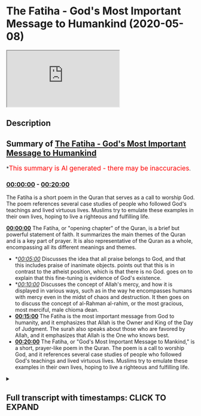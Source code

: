 # The Fatiha - God's Most Important Message to Humankind (2020-05-08)

<iframe loading='lazy' src='https://www.youtube.com/embed/Za0DldCJeEU'></iframe>

## Description



## Summary of [The Fatiha - God's Most Important Message to Humankind](https://www.youtube.com/watch?v=Za0DldCJeEU)


*<span style="color:red; font-size:125%">This summary is AI generated - there may be inaccuracies</span>.

### [00:00:00](https://www.youtube.com/watch?v=Za0DldCJeEU&t=0) - [00:20:00](https://www.youtube.com/watch?v=Za0DldCJeEU&t=1200)

The Fatiha is a short poem in the Quran that serves as a call to worship God. The poem references several case studies of people who followed God's teachings and lived virtuous lives. Muslims try to emulate these examples in their own lives, hoping to live a righteous and fulfilling life.

**[00:00:00](https://www.youtube.com/watch?v=Za0DldCJeEU&t=0)** The Fatiha, or "opening chapter" of the Quran, is a brief but powerful statement of faith. It summarizes the main themes of the Quran and is a key part of prayer. It is also representative of the Quran as a whole, encompassing all its different meanings and themes.
* **[00:05:00](https://www.youtube.com/watch?v=Za0DldCJeEU&t=300)* Discusses the idea that all praise belongs to God, and that this includes praise of inanimate objects. points out that this is in contrast to the atheist position, which is that there is no God. goes on to explain that this fine-tuning is evidence of God's existence.
* **[00:10:00](https://www.youtube.com/watch?v=Za0DldCJeEU&t=600)* Discusses the concept of Allah's mercy, and how it is displayed in various ways, such as in the way he encompasses humans with mercy even in the midst of chaos and destruction. It then goes on to discuss the concept of al-Rahman al-rahim, or the most gracious, most merciful, male chioma dean.
* **[00:15:00](https://www.youtube.com/watch?v=Za0DldCJeEU&t=900)** The Fatiha is the most important message from God to humanity, and it emphasizes that Allah is the Owner and King of the Day of Judgment. The surah also speaks about those who are favored by Allah, and it emphasizes that Allah is the One who knows best.
* **[00:20:00](https://www.youtube.com/watch?v=Za0DldCJeEU&t=1200)** The Fatiha, or "God's Most Important Message to Mankind," is a short, prayer-like poem in the Quran. The poem is a call to worship God, and it references several case studies of people who followed God's teachings and lived virtuous lives. Muslims try to emulate these examples in their own lives, hoping to live a righteous and fulfilling life.

<details><summary><h2>Full transcript with timestamps: CLICK TO EXPAND</h2></summary>

[0:00:00](https://youtu.be/Za0DldCJeEU?t=0) Akuma rahmatullahi wa barakaatuh today  
[0:00:02](https://youtu.be/Za0DldCJeEU?t=2) we're going to be talking about  
[0:00:03](https://youtu.be/Za0DldCJeEU?t=3) something very important  
[0:00:05](https://youtu.be/Za0DldCJeEU?t=5) it's God's message God's most important  
[0:00:09](https://youtu.be/Za0DldCJeEU?t=9) message to human beings say that one  
[0:00:13](https://youtu.be/Za0DldCJeEU?t=13) more time no problem it's God's most  
[0:00:16](https://youtu.be/Za0DldCJeEU?t=16) important message to human beings God  
[0:00:20](https://youtu.be/Za0DldCJeEU?t=20) Allah he sent the Quran as the final  
[0:00:25](https://youtu.be/Za0DldCJeEU?t=25) Testament if you like the final  
[0:00:28](https://youtu.be/Za0DldCJeEU?t=28) revelation there's nothing more to be  
[0:00:32](https://youtu.be/Za0DldCJeEU?t=32) revealed and the Prophet Muhammad was  
[0:00:36](https://youtu.be/Za0DldCJeEU?t=36) the final messenger this is the Islamic  
[0:00:38](https://youtu.be/Za0DldCJeEU?t=38) belief and in this book of six thousand  
[0:00:45](https://youtu.be/Za0DldCJeEU?t=45) two hundred and thirty six verses of  
[0:00:48](https://youtu.be/Za0DldCJeEU?t=48) approximately a hundred and fourteen  
[0:00:49](https://youtu.be/Za0DldCJeEU?t=49) actually precisely 114 chapters and  
[0:00:53](https://youtu.be/Za0DldCJeEU?t=53) approximately 70,000 70,000 words this  
[0:01:00](https://youtu.be/Za0DldCJeEU?t=60) small chapter which is a composite of  
[0:01:03](https://youtu.be/Za0DldCJeEU?t=63) only a hundred and thirteen letters  
[0:01:08](https://youtu.be/Za0DldCJeEU?t=68) twenty-five words and seven lines is the  
[0:01:14](https://youtu.be/Za0DldCJeEU?t=74) most important segment of the entire  
[0:01:17](https://youtu.be/Za0DldCJeEU?t=77) poor Anik corpus this is what the  
[0:01:22](https://youtu.be/Za0DldCJeEU?t=82) Prophet told us and he told his  
[0:01:24](https://youtu.be/Za0DldCJeEU?t=84) companions he said to one of his  
[0:01:27](https://youtu.be/Za0DldCJeEU?t=87) companions o Ali Monaca so rotten here  
[0:01:30](https://youtu.be/Za0DldCJeEU?t=90) are the most sorrowful Quran I will  
[0:01:32](https://youtu.be/Za0DldCJeEU?t=92) teach you a couple intelligent message I  
[0:01:34](https://youtu.be/Za0DldCJeEU?t=94) will teach you a chapter which is the  
[0:01:37](https://youtu.be/Za0DldCJeEU?t=97) most mighty chapter in the entire Quran  
[0:01:42](https://youtu.be/Za0DldCJeEU?t=102) before you leave the message to one of  
[0:01:45](https://youtu.be/Za0DldCJeEU?t=105) his companions he said this and he also  
[0:01:47](https://youtu.be/Za0DldCJeEU?t=107) said let's all attack  
[0:01:48](https://youtu.be/Za0DldCJeEU?t=108) Leeman Lamia crappy fatty until Khattab  
[0:01:50](https://youtu.be/Za0DldCJeEU?t=110) there is no prayer in other words the  
[0:01:53](https://youtu.be/Za0DldCJeEU?t=113) prayer is not valid unless you read this  
[0:01:56](https://youtu.be/Za0DldCJeEU?t=116) particular chapter for those non-muslims  
[0:01:58](https://youtu.be/Za0DldCJeEU?t=118) I know are watching when we pray five  
[0:02:01](https://youtu.be/Za0DldCJeEU?t=121) times a day we pray each time with this  
[0:02:05](https://youtu.be/Za0DldCJeEU?t=125) particular chapter recited and we recite  
[0:02:09](https://youtu.be/Za0DldCJeEU?t=129) it 17 times on a minimum on a daily  
[0:02:12](https://youtu.be/Za0DldCJeEU?t=132) basis  
[0:02:13](https://youtu.be/Za0DldCJeEU?t=133) and it's only like I said to you it's  
[0:02:15](https://youtu.be/Za0DldCJeEU?t=135) only 113 lettuce it's only 25 words so  
[0:02:21](https://youtu.be/Za0DldCJeEU?t=141) what are these very important holy words  
[0:02:24](https://youtu.be/Za0DldCJeEU?t=144) to the Muslims that together are  
[0:02:28](https://youtu.be/Za0DldCJeEU?t=148) referred to as al-fatiha the opening  
[0:02:29](https://youtu.be/Za0DldCJeEU?t=149) chapter of the Quran otherwise known as  
[0:02:33](https://youtu.be/Za0DldCJeEU?t=153) ohm will Quran the foundation of the  
[0:02:38](https://youtu.be/Za0DldCJeEU?t=158) entire Quran and scholars Islamic  
[0:02:40](https://youtu.be/Za0DldCJeEU?t=160) scholars say that is because it  
[0:02:43](https://youtu.be/Za0DldCJeEU?t=163) encompasses all of the major meanings of  
[0:02:46](https://youtu.be/Za0DldCJeEU?t=166) the Quran all of the major themes are  
[0:02:48](https://youtu.be/Za0DldCJeEU?t=168) represented in this chapter in other  
[0:02:53](https://youtu.be/Za0DldCJeEU?t=173) words if all of the Souris of the Quran  
[0:02:57](https://youtu.be/Za0DldCJeEU?t=177) were nominees and candidates for the  
[0:03:02](https://youtu.be/Za0DldCJeEU?t=182) representation the ultimate  
[0:03:04](https://youtu.be/Za0DldCJeEU?t=184) representation of the Quran then surah  
[0:03:06](https://youtu.be/Za0DldCJeEU?t=186) fatiha would be the prime minister of  
[0:03:09](https://youtu.be/Za0DldCJeEU?t=189) the Quran the major of presentative of  
[0:03:11](https://youtu.be/Za0DldCJeEU?t=191) the Quran so do you not want to know  
[0:03:14](https://youtu.be/Za0DldCJeEU?t=194) what this chapter is all about maybe  
[0:03:18](https://youtu.be/Za0DldCJeEU?t=198) you're a Muslim and you've been reciting  
[0:03:21](https://youtu.be/Za0DldCJeEU?t=201) this chapter for years  
[0:03:22](https://youtu.be/Za0DldCJeEU?t=202) maybe you've been reciting and you don't  
[0:03:25](https://youtu.be/Za0DldCJeEU?t=205) even really know what this chapter is  
[0:03:28](https://youtu.be/Za0DldCJeEU?t=208) about maybe you don't know what the gems  
[0:03:30](https://youtu.be/Za0DldCJeEU?t=210) of this chapter the jewels of this  
[0:03:32](https://youtu.be/Za0DldCJeEU?t=212) chapter the gold nuggets of this chapter  
[0:03:35](https://youtu.be/Za0DldCJeEU?t=215) are let's go through it so we'll start  
[0:03:41](https://youtu.be/Za0DldCJeEU?t=221) with a handle a table I mean yes some  
[0:03:43](https://youtu.be/Za0DldCJeEU?t=223) say l betts Mela bismillah r-rahman  
[0:03:45](https://youtu.be/Za0DldCJeEU?t=225) r-rahim is part of the fatiha but for a  
[0:03:49](https://youtu.be/Za0DldCJeEU?t=229) hadith for a reason that pertains to  
[0:03:52](https://youtu.be/Za0DldCJeEU?t=232) doing it today L or evidencing the case  
[0:03:58](https://youtu.be/Za0DldCJeEU?t=238) with a hadith which is could see which  
[0:04:00](https://youtu.be/Za0DldCJeEU?t=240) means us from Allah that starts with  
[0:04:06](https://youtu.be/Za0DldCJeEU?t=246) consent o Salih Bey nuobiniya Abdeen is  
[0:04:09](https://youtu.be/Za0DldCJeEU?t=249) fain where the abdomen is a hadith and  
[0:04:12](https://youtu.be/Za0DldCJeEU?t=252) in this hadith the hadith starts with Al  
[0:04:15](https://youtu.be/Za0DldCJeEU?t=255) hamdulillah horribly awry so for that  
[0:04:17](https://youtu.be/Za0DldCJeEU?t=257) reason lot of scholars have said that  
[0:04:19](https://youtu.be/Za0DldCJeEU?t=259) actually the Fatiha starts with al hamdu  
[0:04:22](https://youtu.be/Za0DldCJeEU?t=262) lillahi rabbil aalameen so let's start  
[0:04:24](https://youtu.be/Za0DldCJeEU?t=264) with al hamdulillah uniblab what does  
[0:04:26](https://youtu.be/Za0DldCJeEU?t=266) this mean  
[0:04:27](https://youtu.be/Za0DldCJeEU?t=267) alhamdulillah means all praise and  
[0:04:31](https://youtu.be/Za0DldCJeEU?t=271) thanks belongs to Allah Lord of the  
[0:04:33](https://youtu.be/Za0DldCJeEU?t=273) Worlds  
[0:04:34](https://youtu.be/Za0DldCJeEU?t=274) that's what it means all praise and  
[0:04:36](https://youtu.be/Za0DldCJeEU?t=276) thanks belongs to Allah Lord of the  
[0:04:39](https://youtu.be/Za0DldCJeEU?t=279) Worlds now let's take it step by step  
[0:04:42](https://youtu.be/Za0DldCJeEU?t=282) for a second I'll handle who I'll met  
[0:04:45](https://youtu.be/Za0DldCJeEU?t=285) how a Shooks so a hand is a combination  
[0:04:50](https://youtu.be/Za0DldCJeEU?t=290) of two things  
[0:04:51](https://youtu.be/Za0DldCJeEU?t=291) some scholars say who hath a neck like a  
[0:04:54](https://youtu.be/Za0DldCJeEU?t=294) samosa he says who attend a whole met  
[0:04:56](https://youtu.be/Za0DldCJeEU?t=296) what are our different miquellee metal  
[0:04:58](https://youtu.be/Za0DldCJeEU?t=298) matter it is a synonym with the word  
[0:05:02](https://youtu.be/Za0DldCJeEU?t=302) meta which simply means praise but I'll  
[0:05:05](https://youtu.be/Za0DldCJeEU?t=305) just going to say wait a minute it's a  
[0:05:06](https://youtu.be/Za0DldCJeEU?t=306) bit more general than that it is l-hamdu  
[0:05:10](https://youtu.be/Za0DldCJeEU?t=310) it is shock and Matt it is praise and  
[0:05:17](https://youtu.be/Za0DldCJeEU?t=317) thanks  
[0:05:20](https://youtu.be/Za0DldCJeEU?t=320) because thanks when you thanking someone  
[0:05:23](https://youtu.be/Za0DldCJeEU?t=323) it smokeable only niyama t as the  
[0:05:27](https://youtu.be/Za0DldCJeEU?t=327) scholars say it's something which if  
[0:05:28](https://youtu.be/Za0DldCJeEU?t=328) someone give me something oh you know  
[0:05:30](https://youtu.be/Za0DldCJeEU?t=330) bro thank you very much you give me a  
[0:05:31](https://youtu.be/Za0DldCJeEU?t=331) nice check it you gave me this you give  
[0:05:33](https://youtu.be/Za0DldCJeEU?t=333) me that I am thanking someone as a  
[0:05:35](https://youtu.be/Za0DldCJeEU?t=335) reciprocal response say that almost time  
[0:05:39](https://youtu.be/Za0DldCJeEU?t=339) yes as a reciprocal response to their  
[0:05:41](https://youtu.be/Za0DldCJeEU?t=341) initial generosity but praise doesn't  
[0:05:46](https://youtu.be/Za0DldCJeEU?t=346) need to be a reciprocal response to any  
[0:05:48](https://youtu.be/Za0DldCJeEU?t=348) kind of generosity at all you see praise  
[0:05:51](https://youtu.be/Za0DldCJeEU?t=351) is usually as a result of an attribute  
[0:05:55](https://youtu.be/Za0DldCJeEU?t=355) that someone has but someone sees a big  
[0:05:59](https://youtu.be/Za0DldCJeEU?t=359) strapping tall dark handsome individual  
[0:06:01](https://youtu.be/Za0DldCJeEU?t=361) like myself I'm sure the first thing  
[0:06:04](https://youtu.be/Za0DldCJeEU?t=364) they want to do and when you're joking  
[0:06:06](https://youtu.be/Za0DldCJeEU?t=366) guys okay  
[0:06:06](https://youtu.be/Za0DldCJeEU?t=366) I'm just trying to because I know this  
[0:06:08](https://youtu.be/Za0DldCJeEU?t=368) is a you know I have to give live  
[0:06:11](https://youtu.be/Za0DldCJeEU?t=371) examples for the people yes when you see  
[0:06:18](https://youtu.be/Za0DldCJeEU?t=378) a person or a sports person or something  
[0:06:21](https://youtu.be/Za0DldCJeEU?t=381) you say wait a minute  
[0:06:22](https://youtu.be/Za0DldCJeEU?t=382) this is very good you want a clap you  
[0:06:24](https://youtu.be/Za0DldCJeEU?t=384) want to thank you on a sari you want to  
[0:06:26](https://youtu.be/Za0DldCJeEU?t=386) praise it's a very standard response you  
[0:06:30](https://youtu.be/Za0DldCJeEU?t=390) see what I mean so praising and thanking  
[0:06:32](https://youtu.be/Za0DldCJeEU?t=392) are two different things  
[0:06:34](https://youtu.be/Za0DldCJeEU?t=394) and what Allah is telling us is that all  
[0:06:35](https://youtu.be/Za0DldCJeEU?t=395) praise not just some but all praise and  
[0:06:39](https://youtu.be/Za0DldCJeEU?t=399) all thanks belongs  
[0:06:41](https://youtu.be/Za0DldCJeEU?t=401) to Allah Lord of the Worlds now Kelly  
[0:06:45](https://youtu.be/Za0DldCJeEU?t=405) met al al-amin  
[0:06:46](https://youtu.be/Za0DldCJeEU?t=406) kalila Allah Allah moon okay Allah moon  
[0:06:50](https://youtu.be/Za0DldCJeEU?t=410) which is in this because much rule is  
[0:06:52](https://youtu.be/Za0DldCJeEU?t=412) al-amin but the us Allah slalom oon what  
[0:06:57](https://youtu.be/Za0DldCJeEU?t=417) does it mean so the more fast you don't  
[0:06:58](https://youtu.be/Za0DldCJeEU?t=418) say it's mercy Allah it's anything other  
[0:07:01](https://youtu.be/Za0DldCJeEU?t=421) than Allah why because if it was a local  
[0:07:06](https://youtu.be/Za0DldCJeEU?t=426) that only the intelligent ones then it  
[0:07:09](https://youtu.be/Za0DldCJeEU?t=429) wouldn't there's a chapter of the  
[0:07:10](https://youtu.be/Za0DldCJeEU?t=430) Quranic verse we're fair round and Moses  
[0:07:13](https://youtu.be/Za0DldCJeEU?t=433) Moses Moosa are speaking and around us  
[0:07:17](https://youtu.be/Za0DldCJeEU?t=437) Omar Abdullah Al Amin who is rabbul  
[0:07:19](https://youtu.be/Za0DldCJeEU?t=439) aalameen says Robert Moses says rubber  
[0:07:22](https://youtu.be/Za0DldCJeEU?t=442) semi-wet you will outdo me by now am i  
[0:07:24](https://youtu.be/Za0DldCJeEU?t=444) in kuntum walk in him he mentions  
[0:07:26](https://youtu.be/Za0DldCJeEU?t=446) inanimate things so it's not just about  
[0:07:29](https://youtu.be/Za0DldCJeEU?t=449) the the the creatures of the intellect  
[0:07:32](https://youtu.be/Za0DldCJeEU?t=452) and Allah moon is the same as a lower  
[0:07:35](https://youtu.be/Za0DldCJeEU?t=455) limb its world's but it's just in a  
[0:07:39](https://youtu.be/Za0DldCJeEU?t=459) different form which is a particular  
[0:07:41](https://youtu.be/Za0DldCJeEU?t=461) form called John Whittaker Salem which  
[0:07:43](https://youtu.be/Za0DldCJeEU?t=463) is acceptable  
[0:07:44](https://youtu.be/Za0DldCJeEU?t=464) sometimes in reference to live a lark  
[0:07:47](https://youtu.be/Za0DldCJeEU?t=467) Hill as the old poetry of the Arabs can  
[0:07:51](https://youtu.be/Za0DldCJeEU?t=471) show now there's something I want to  
[0:07:53](https://youtu.be/Za0DldCJeEU?t=473) show here is a very beautiful thing well  
[0:07:55](https://youtu.be/Za0DldCJeEU?t=475) Ida the richness and the depths of the  
[0:07:57](https://youtu.be/Za0DldCJeEU?t=477) Quranic discourse you'll be shocked  
[0:07:59](https://youtu.be/Za0DldCJeEU?t=479) because the Calumet erupted three two  
[0:08:03](https://youtu.be/Za0DldCJeEU?t=483) letters of the Arabic language one of  
[0:08:07](https://youtu.be/Za0DldCJeEU?t=487) them as were shot dead robbed it has so  
[0:08:10](https://youtu.be/Za0DldCJeEU?t=490) many deep meanings robbed means  
[0:08:12](https://youtu.be/Za0DldCJeEU?t=492) elmo's later the really the one who's in  
[0:08:15](https://youtu.be/Za0DldCJeEU?t=495) control  
[0:08:16](https://youtu.be/Za0DldCJeEU?t=496) it means Malik the one who's has the  
[0:08:18](https://youtu.be/Za0DldCJeEU?t=498) possession the one who owns so we say  
[0:08:23](https://youtu.be/Za0DldCJeEU?t=503) rob bull mental for example someone who  
[0:08:24](https://youtu.be/Za0DldCJeEU?t=504) owns the house or a bouquet or a  
[0:08:26](https://youtu.be/Za0DldCJeEU?t=506) bouffalant  
[0:08:27](https://youtu.be/Za0DldCJeEU?t=507) the one who owns something Malik Elmwood  
[0:08:30](https://youtu.be/Za0DldCJeEU?t=510) that bill the one who plans the one who  
[0:08:36](https://youtu.be/Za0DldCJeEU?t=516) plans the one who do basically the  
[0:08:38](https://youtu.be/Za0DldCJeEU?t=518) organizer the organizer you're  
[0:08:41](https://youtu.be/Za0DldCJeEU?t=521) organizing thieves you know how we  
[0:08:42](https://youtu.be/Za0DldCJeEU?t=522) organize things but Allah organizes the  
[0:08:43](https://youtu.be/Za0DldCJeEU?t=523) universe and in that really he  
[0:08:46](https://youtu.be/Za0DldCJeEU?t=526) fine-tunes the universe he find choose  
[0:08:50](https://youtu.be/Za0DldCJeEU?t=530) the universe and we're not talking about  
[0:08:52](https://youtu.be/Za0DldCJeEU?t=532) you know arguments for God's existence  
[0:08:54](https://youtu.be/Za0DldCJeEU?t=534) although  
[0:08:54](https://youtu.be/Za0DldCJeEU?t=534) they are somewhat relevant here he  
[0:08:57](https://youtu.be/Za0DldCJeEU?t=537) fine-tunes the laws of the ether  
[0:08:59](https://youtu.be/Za0DldCJeEU?t=539) lawmaker he's the organizer of the  
[0:09:01](https://youtu.be/Za0DldCJeEU?t=541) systems of the universe and Almora be  
[0:09:06](https://youtu.be/Za0DldCJeEU?t=546) the one who sustains and maintains the  
[0:09:08](https://youtu.be/Za0DldCJeEU?t=548) universe so for this reason it's very  
[0:09:10](https://youtu.be/Za0DldCJeEU?t=550) interesting when I was reading the TAF  
[0:09:11](https://youtu.be/Za0DldCJeEU?t=551) fear of thoradine arrazi  
[0:09:14](https://youtu.be/Za0DldCJeEU?t=554) because he was actually making the  
[0:09:16](https://youtu.be/Za0DldCJeEU?t=556) arguments of contingency and fine-tuning  
[0:09:18](https://youtu.be/Za0DldCJeEU?t=558) through this particular verse how he  
[0:09:21](https://youtu.be/Za0DldCJeEU?t=561) says look if Allah is the rub if Allah  
[0:09:26](https://youtu.be/Za0DldCJeEU?t=566) is the one who lays everything out and  
[0:09:28](https://youtu.be/Za0DldCJeEU?t=568) organizes it and sets the laws in motion  
[0:09:31](https://youtu.be/Za0DldCJeEU?t=571) when you look into the sky and you look  
[0:09:33](https://youtu.be/Za0DldCJeEU?t=573) into the constellations and you look  
[0:09:37](https://youtu.be/Za0DldCJeEU?t=577) into the atom they're inanimate things  
[0:09:40](https://youtu.be/Za0DldCJeEU?t=580) as well as the animal things all of that  
[0:09:42](https://youtu.be/Za0DldCJeEU?t=582) is regulated and by the way there is no  
[0:09:45](https://youtu.be/Za0DldCJeEU?t=585) atheistic response to this forget about  
[0:09:47](https://youtu.be/Za0DldCJeEU?t=587) it you know forget about I've read their  
[0:09:50](https://youtu.be/Za0DldCJeEU?t=590) books I've read all the new atheist  
[0:09:51](https://youtu.be/Za0DldCJeEU?t=591) books believe me there is no new  
[0:09:53](https://youtu.be/Za0DldCJeEU?t=593) atheistic response to the fact that  
[0:09:56](https://youtu.be/Za0DldCJeEU?t=596) there is fine-tuning YES on a inanimate  
[0:10:02](https://youtu.be/Za0DldCJeEU?t=602) cosmological level why is there all of  
[0:10:05](https://youtu.be/Za0DldCJeEU?t=605) these why are these laws in place why is  
[0:10:08](https://youtu.be/Za0DldCJeEU?t=608) the universe explicable at all but  
[0:10:11](https://youtu.be/Za0DldCJeEU?t=611) anyway al-razi says if we are sure and  
[0:10:15](https://youtu.be/Za0DldCJeEU?t=615) it's intuitive and immediate knowledge  
[0:10:16](https://youtu.be/Za0DldCJeEU?t=616) for for us to be sure that the universe  
[0:10:20](https://youtu.be/Za0DldCJeEU?t=620) is organized in this manner so why can't  
[0:10:23](https://youtu.be/Za0DldCJeEU?t=623) we trust the organizer to organize our  
[0:10:25](https://youtu.be/Za0DldCJeEU?t=625) lives  
[0:10:26](https://youtu.be/Za0DldCJeEU?t=626) Allah Allah say that all time he says  
[0:10:29](https://youtu.be/Za0DldCJeEU?t=629) why can't you trust the organizer the  
[0:10:31](https://youtu.be/Za0DldCJeEU?t=631) ultimate organizer the ultimate planner  
[0:10:33](https://youtu.be/Za0DldCJeEU?t=633) the Rob he's gonna organize your life  
[0:10:37](https://youtu.be/Za0DldCJeEU?t=637) he's gonna organize your life  
[0:10:40](https://youtu.be/Za0DldCJeEU?t=640) spiritually and psychologically and in  
[0:10:43](https://youtu.be/Za0DldCJeEU?t=643) all the ways because believe me me and  
[0:10:45](https://youtu.be/Za0DldCJeEU?t=645) you are not capable of guidance we're  
[0:10:48](https://youtu.be/Za0DldCJeEU?t=648) lost  
[0:10:48](https://youtu.be/Za0DldCJeEU?t=648) we need their map the roadmap you know  
[0:10:51](https://youtu.be/Za0DldCJeEU?t=651) when some time you get lost in your  
[0:10:53](https://youtu.be/Za0DldCJeEU?t=653) driving you need a map you need like a  
[0:10:55](https://youtu.be/Za0DldCJeEU?t=655) GPS something like that yes and Allah he  
[0:10:59](https://youtu.be/Za0DldCJeEU?t=659) offers that map and he shows you that he  
[0:11:01](https://youtu.be/Za0DldCJeEU?t=661) is the best at organizing Maps through  
[0:11:05](https://youtu.be/Za0DldCJeEU?t=665) his subhanAllah how he puts the universe  
[0:11:08](https://youtu.be/Za0DldCJeEU?t=668) together  
[0:11:09](https://youtu.be/Za0DldCJeEU?t=669) so the same replied I mean can be the  
[0:11:12](https://youtu.be/Za0DldCJeEU?t=672) same rub that you do is to ina for we're  
[0:11:14](https://youtu.be/Za0DldCJeEU?t=674) gonna come to that in child la when we  
[0:11:15](https://youtu.be/Za0DldCJeEU?t=675) talk about yeah can amble do where  
[0:11:17](https://youtu.be/Za0DldCJeEU?t=677) Candice time so let's quickly do a  
[0:11:19](https://youtu.be/Za0DldCJeEU?t=679) translation alhamdulillah he all praise  
[0:11:21](https://youtu.be/Za0DldCJeEU?t=681) and all thanks belongs to Allah the Lord  
[0:11:24](https://youtu.be/Za0DldCJeEU?t=684) of all of the world's cool the mercy of  
[0:11:26](https://youtu.be/Za0DldCJeEU?t=686) Allah subhana WA Ta'ala  
[0:11:28](https://youtu.be/Za0DldCJeEU?t=688) alrahman alraheem al rahman is they  
[0:11:36](https://youtu.be/Za0DldCJeEU?t=696) translate it to the most gracious to the  
[0:11:37](https://youtu.be/Za0DldCJeEU?t=697) most gracious the most merciful  
[0:11:39](https://youtu.be/Za0DldCJeEU?t=699) those two words man is intense intense  
[0:11:46](https://youtu.be/Za0DldCJeEU?t=706) and immediate mercy and they're both  
[0:11:50](https://youtu.be/Za0DldCJeEU?t=710) derivative of the Arabic word r-rahim  
[0:11:52](https://youtu.be/Za0DldCJeEU?t=712) which is the womb of the mother because  
[0:11:54](https://youtu.be/Za0DldCJeEU?t=714) Allah God Almighty he encompasses us  
[0:12:00](https://youtu.be/Za0DldCJeEU?t=720) with mercy in the same way as the little  
[0:12:05](https://youtu.be/Za0DldCJeEU?t=725) baby in the womb of the mother is  
[0:12:06](https://youtu.be/Za0DldCJeEU?t=726) encompassed with the mercy of his mother  
[0:12:08](https://youtu.be/Za0DldCJeEU?t=728) llahu akbar allah i say that one more  
[0:12:11](https://youtu.be/Za0DldCJeEU?t=731) time ok no problem  
[0:12:13](https://youtu.be/Za0DldCJeEU?t=733) you see Allah he encompasses you with  
[0:12:17](https://youtu.be/Za0DldCJeEU?t=737) mercy and me with mercy in the same way  
[0:12:19](https://youtu.be/Za0DldCJeEU?t=739) as the baby of the womb of the mother is  
[0:12:21](https://youtu.be/Za0DldCJeEU?t=741) encompassed with the mercy and al Rahman  
[0:12:24](https://youtu.be/Za0DldCJeEU?t=744) Allah Westmeath Ln and in the Arab times  
[0:12:30](https://youtu.be/Za0DldCJeEU?t=750) Farallon is is a particular  
[0:12:32](https://youtu.be/Za0DldCJeEU?t=752) morphological lexical construction it's  
[0:12:38](https://youtu.be/Za0DldCJeEU?t=758) a particular morphological lexical  
[0:12:41](https://youtu.be/Za0DldCJeEU?t=761) construction which indicates the  
[0:12:45](https://youtu.be/Za0DldCJeEU?t=765) severity and the immediacy of the action  
[0:12:47](https://youtu.be/Za0DldCJeEU?t=767) which is why when you see an angry  
[0:12:50](https://youtu.be/Za0DldCJeEU?t=770) person you see immediately that they're  
[0:12:52](https://youtu.be/Za0DldCJeEU?t=772) angry la so we see where we are exposed  
[0:12:57](https://youtu.be/Za0DldCJeEU?t=777) to the mercy of allah subhanho wa taala  
[0:13:00](https://youtu.be/Za0DldCJeEU?t=780) immediately it's like when you is  
[0:13:05](https://youtu.be/Za0DldCJeEU?t=785) raining heavily and you come outside and  
[0:13:09](https://youtu.be/Za0DldCJeEU?t=789) you you know you're immediately drenched  
[0:13:11](https://youtu.be/Za0DldCJeEU?t=791) this is like the rama of allah subhanahu  
[0:13:14](https://youtu.be/Za0DldCJeEU?t=794) tan rahim your denial is still wrong  
[0:13:18](https://youtu.be/Za0DldCJeEU?t=798) it's continuous there's a continuity in  
[0:13:22](https://youtu.be/Za0DldCJeEU?t=802) the mercy of God all I think about this  
[0:13:26](https://youtu.be/Za0DldCJeEU?t=806) for a second man let me let me just put  
[0:13:28](https://youtu.be/Za0DldCJeEU?t=808) something to you let me put something to  
[0:13:32](https://youtu.be/Za0DldCJeEU?t=812) you if I were to say to you my friend  
[0:13:35](https://youtu.be/Za0DldCJeEU?t=815) your eyes your your hearing your seeing  
[0:13:40](https://youtu.be/Za0DldCJeEU?t=820) how much would you let me take you're  
[0:13:43](https://youtu.be/Za0DldCJeEU?t=823) seeing four you'll see Oh your your  
[0:13:44](https://youtu.be/Za0DldCJeEU?t=824) ability to see if you had two billion in  
[0:13:48](https://youtu.be/Za0DldCJeEU?t=828) the account and you get two billion  
[0:13:50](https://youtu.be/Za0DldCJeEU?t=830) dollars or pounds or whatever country  
[0:13:52](https://youtu.be/Za0DldCJeEU?t=832) you're from and I took both of your eyes  
[0:13:56](https://youtu.be/Za0DldCJeEU?t=836) and I said you the only way you're gonna  
[0:13:57](https://youtu.be/Za0DldCJeEU?t=837) get both of your eyes back and your  
[0:13:59](https://youtu.be/Za0DldCJeEU?t=839) eyesight back is you give me that money  
[0:14:01](https://youtu.be/Za0DldCJeEU?t=841) and you know where it's possible for me  
[0:14:03](https://youtu.be/Za0DldCJeEU?t=843) to give you that you'd give it to me  
[0:14:04](https://youtu.be/Za0DldCJeEU?t=844) quickly these are priceless even your  
[0:14:09](https://youtu.be/Za0DldCJeEU?t=849) little fingers priceless your arms your  
[0:14:11](https://youtu.be/Za0DldCJeEU?t=851) legs your hair but some of us are losing  
[0:14:15](https://youtu.be/Za0DldCJeEU?t=855) oh yeah  
[0:14:17](https://youtu.be/Za0DldCJeEU?t=857) but even that you know they go to Turkey  
[0:14:20](https://youtu.be/Za0DldCJeEU?t=860) they try and game plant this and that  
[0:14:21](https://youtu.be/Za0DldCJeEU?t=861) maybe not maybe not as price loud be  
[0:14:23](https://youtu.be/Za0DldCJeEU?t=863) honest it's not the hair is not as  
[0:14:24](https://youtu.be/Za0DldCJeEU?t=864) priceless as the eyes and the ears and  
[0:14:27](https://youtu.be/Za0DldCJeEU?t=867) you know hearing and seeing and so on  
[0:14:29](https://youtu.be/Za0DldCJeEU?t=869) but the idea is we've given these things  
[0:14:31](https://youtu.be/Za0DldCJeEU?t=871) in a non-reciprocal non-transactional  
[0:14:34](https://youtu.be/Za0DldCJeEU?t=874) way no one told you hey here's the bill  
[0:14:43](https://youtu.be/Za0DldCJeEU?t=883) so al-rahman al-rahim the most gracious  
[0:14:47](https://youtu.be/Za0DldCJeEU?t=887) the most merciful  
[0:14:51](https://youtu.be/Za0DldCJeEU?t=891) manly chioma dean and is also Mele  
[0:14:54](https://youtu.be/Za0DldCJeEU?t=894) Chioma Dean  
[0:14:55](https://youtu.be/Za0DldCJeEU?t=895) now after allah subhanaw taala showed us  
[0:14:58](https://youtu.be/Za0DldCJeEU?t=898) how merciful he is there needs to be a  
[0:15:00](https://youtu.be/Za0DldCJeEU?t=900) lay of balancing out here so he says he  
[0:15:02](https://youtu.be/Za0DldCJeEU?t=902) is the owner of the Day of Judgment he's  
[0:15:04](https://youtu.be/Za0DldCJeEU?t=904) also the king of the Day of Judgment yes  
[0:15:08](https://youtu.be/Za0DldCJeEU?t=908) and both of them are different but both  
[0:15:11](https://youtu.be/Za0DldCJeEU?t=911) of them have a pure are going back to  
[0:15:13](https://youtu.be/Za0DldCJeEU?t=913) the prophet mohammed salah salem  
[0:15:14](https://youtu.be/Za0DldCJeEU?t=914) which is legitimate and both of them  
[0:15:17](https://youtu.be/Za0DldCJeEU?t=917) Allah sent Malik means the owner which  
[0:15:20](https://youtu.be/Za0DldCJeEU?t=920) comes from Kalamata milk and Malik means  
[0:15:25](https://youtu.be/Za0DldCJeEU?t=925) the king which comes from Kelly met milk  
[0:15:27](https://youtu.be/Za0DldCJeEU?t=927) which milk like the one you drink for  
[0:15:30](https://youtu.be/Za0DldCJeEU?t=930) milk here means serenity  
[0:15:34](https://youtu.be/Za0DldCJeEU?t=934) yes so Allah is the owner and he is also  
[0:15:38](https://youtu.be/Za0DldCJeEU?t=938) the king of the day of judgment he is  
[0:15:43](https://youtu.be/Za0DldCJeEU?t=943) the owner and the king of the Day of  
[0:15:44](https://youtu.be/Za0DldCJeEU?t=944) Judgment and why is it Yama Dean as the  
[0:15:51](https://youtu.be/Za0DldCJeEU?t=951) Arab side came out to demon to them as  
[0:15:53](https://youtu.be/Za0DldCJeEU?t=953) you as you give basically you're gonna  
[0:15:55](https://youtu.be/Za0DldCJeEU?t=955) get so if you are an unjust person your  
[0:15:59](https://youtu.be/Za0DldCJeEU?t=959) injustice will be exposed to you on the  
[0:16:01](https://youtu.be/Za0DldCJeEU?t=961) day of judgment it's a day of recompense  
[0:16:05](https://youtu.be/Za0DldCJeEU?t=965) that's a good translation recompense  
[0:16:08](https://youtu.be/Za0DldCJeEU?t=968) when everybody will be recompensed for  
[0:16:10](https://youtu.be/Za0DldCJeEU?t=970) what they done and that's why lots of  
[0:16:12](https://youtu.be/Za0DldCJeEU?t=972) pantalla says you're amazing you have  
[0:16:14](https://youtu.be/Za0DldCJeEU?t=974) Fahim allahu Vina will hop oh this is  
[0:16:17](https://youtu.be/Za0DldCJeEU?t=977) dead area the day the day when Allah  
[0:16:20](https://youtu.be/Za0DldCJeEU?t=980) will recompense them basically on their  
[0:16:25](https://youtu.be/Za0DldCJeEU?t=985) offense so in other words here Dean is  
[0:16:29](https://youtu.be/Za0DldCJeEU?t=989) mundane which is like debt and  
[0:16:33](https://youtu.be/Za0DldCJeEU?t=993) everything that you're indebted to other  
[0:16:35](https://youtu.be/Za0DldCJeEU?t=995) people for or to Allah for you be  
[0:16:38](https://youtu.be/Za0DldCJeEU?t=998) recompense on the day of judgment this  
[0:16:41](https://youtu.be/Za0DldCJeEU?t=1001) is what's required for justice to  
[0:16:43](https://youtu.be/Za0DldCJeEU?t=1003) ultimately take place a forum which  
[0:16:45](https://youtu.be/Za0DldCJeEU?t=1005) allows for all of the debts to be  
[0:16:47](https://youtu.be/Za0DldCJeEU?t=1007) claimed if I killed someone one time or  
[0:16:50](https://youtu.be/Za0DldCJeEU?t=1010) a thousand times those two individuals  
[0:16:52](https://youtu.be/Za0DldCJeEU?t=1012) now will be dealt with accordingly shirk  
[0:16:54](https://youtu.be/Za0DldCJeEU?t=1014) you committed shirk you'll see on the  
[0:16:56](https://youtu.be/Za0DldCJeEU?t=1016) day of judgment how heavy that is and  
[0:16:58](https://youtu.be/Za0DldCJeEU?t=1018) what the ultimate demise of someone who  
[0:17:01](https://youtu.be/Za0DldCJeEU?t=1021) is a polytheist will be yeah can Apple  
[0:17:05](https://youtu.be/Za0DldCJeEU?t=1025) do what ya can assign you alone we  
[0:17:07](https://youtu.be/Za0DldCJeEU?t=1027) worship and you alone we ask for help  
[0:17:11](https://youtu.be/Za0DldCJeEU?t=1031) subhanAllah now has come to second  
[0:17:13](https://youtu.be/Za0DldCJeEU?t=1033) person it was third persons called LTFS  
[0:17:15](https://youtu.be/Za0DldCJeEU?t=1035) transitioning now into second person  
[0:17:17](https://youtu.be/Za0DldCJeEU?t=1037) which means we're forced yes we are  
[0:17:19](https://youtu.be/Za0DldCJeEU?t=1039) forced to make a supplication to allah  
[0:17:21](https://youtu.be/Za0DldCJeEU?t=1041) you alone we worship and you alone we  
[0:17:25](https://youtu.be/Za0DldCJeEU?t=1045) ask for help  
[0:17:30](https://youtu.be/Za0DldCJeEU?t=1050) you alone we worship and you alone we  
[0:17:31](https://youtu.be/Za0DldCJeEU?t=1051) ask for help and in the Arabic language  
[0:17:36](https://youtu.be/Za0DldCJeEU?t=1056) hey this is Joe militant fairly attune  
[0:17:39](https://youtu.be/Za0DldCJeEU?t=1059) harborough will be hovering will cut  
[0:17:42](https://youtu.be/Za0DldCJeEU?t=1062) them in this is a Joomla fillet of  
[0:17:44](https://youtu.be/Za0DldCJeEU?t=1064) verbal sentence which has been inverted  
[0:17:46](https://youtu.be/Za0DldCJeEU?t=1066) in a sense which you fiddle has selected  
[0:17:49](https://youtu.be/Za0DldCJeEU?t=1069) us which means lay off a fillet which  
[0:17:53](https://youtu.be/Za0DldCJeEU?t=1073) basically means you can't conjunct  
[0:17:55](https://youtu.be/Za0DldCJeEU?t=1075) anything with it we say you alone we  
[0:17:57](https://youtu.be/Za0DldCJeEU?t=1077) worship we can't say you alone we  
[0:17:59](https://youtu.be/Za0DldCJeEU?t=1079) worship and that one and this means that  
[0:18:03](https://youtu.be/Za0DldCJeEU?t=1083) this is the pinnacle of our cradle  
[0:18:07](https://youtu.be/Za0DldCJeEU?t=1087) position we have a puritanical  
[0:18:10](https://youtu.be/Za0DldCJeEU?t=1090) monotheistic position where we only  
[0:18:14](https://youtu.be/Za0DldCJeEU?t=1094) worship Allah no Trinity no Paula Caesar  
[0:18:17](https://youtu.be/Za0DldCJeEU?t=1097) no human being we worship no no no we  
[0:18:20](https://youtu.be/Za0DldCJeEU?t=1100) purely just worship one God the creator  
[0:18:23](https://youtu.be/Za0DldCJeEU?t=1103) of the heavens and the earth the same  
[0:18:25](https://youtu.be/Za0DldCJeEU?t=1105) god of Moses and Jesus and Abraham and  
[0:18:27](https://youtu.be/Za0DldCJeEU?t=1107) all of those prophets yes you alone we  
[0:18:32](https://youtu.be/Za0DldCJeEU?t=1112) worship and you alone we ask for help  
[0:18:34](https://youtu.be/Za0DldCJeEU?t=1114) because we're gonna need that help if  
[0:18:36](https://youtu.be/Za0DldCJeEU?t=1116) we're gonna get into worshipping allah  
[0:18:38](https://youtu.be/Za0DldCJeEU?t=1118) subhanahu wa'ta'ala  
[0:18:40](https://youtu.be/Za0DldCJeEU?t=1120) if you dinner sirat al-mustaqim guide us  
[0:18:43](https://youtu.be/Za0DldCJeEU?t=1123) to the straight path and beautiful guide  
[0:18:46](https://youtu.be/Za0DldCJeEU?t=1126) us not guide me shows us the  
[0:18:48](https://youtu.be/Za0DldCJeEU?t=1128) selflessness of the islamic position  
[0:18:51](https://youtu.be/Za0DldCJeEU?t=1131) forces you to be a selfless individual  
[0:18:53](https://youtu.be/Za0DldCJeEU?t=1133) not selfish and narcissistic but  
[0:18:56](https://youtu.be/Za0DldCJeEU?t=1136) selfless and giving out letting  
[0:18:59](https://youtu.be/Za0DldCJeEU?t=1139) outpouring just like allah gives you you  
[0:19:03](https://youtu.be/Za0DldCJeEU?t=1143) know how women feel of your hammock on  
[0:19:04](https://youtu.be/Za0DldCJeEU?t=1144) Memphis same as the hadith says be  
[0:19:06](https://youtu.be/Za0DldCJeEU?t=1146) merciful to those who are on the earth  
[0:19:08](https://youtu.be/Za0DldCJeEU?t=1148) and the one in the heaven will be  
[0:19:09](https://youtu.be/Za0DldCJeEU?t=1149) merciful to you so guide us to the  
[0:19:13](https://youtu.be/Za0DldCJeEU?t=1153) straight path and especially when we  
[0:19:15](https://youtu.be/Za0DldCJeEU?t=1155) pray with this source upon Allah it's  
[0:19:18](https://youtu.be/Za0DldCJeEU?t=1158) Manny this mother is a manufactured but  
[0:19:20](https://youtu.be/Za0DldCJeEU?t=1160) it's spoken this word is this the surah  
[0:19:23](https://youtu.be/Za0DldCJeEU?t=1163) is spoken in such a word in such a way  
[0:19:27](https://youtu.be/Za0DldCJeEU?t=1167) which allows us to when we're praying  
[0:19:31](https://youtu.be/Za0DldCJeEU?t=1171) make delightful them up we'll meet the  
[0:19:34](https://youtu.be/Za0DldCJeEU?t=1174) ones who are praying behind us so  
[0:19:36](https://youtu.be/Za0DldCJeEU?t=1176) everyone is benefiting yeah can I by the  
[0:19:39](https://youtu.be/Za0DldCJeEU?t=1179) way because a little self and guide us  
[0:19:40](https://youtu.be/Za0DldCJeEU?t=1180) to the straight path surat al-an'am  
[0:19:43](https://youtu.be/Za0DldCJeEU?t=1183) tell him the part of those who are  
[0:19:45](https://youtu.be/Za0DldCJeEU?t=1185) favorite ah this is beautiful the path  
[0:19:48](https://youtu.be/Za0DldCJeEU?t=1188) of those who you have favoured and the  
[0:19:54](https://youtu.be/Za0DldCJeEU?t=1194) Quran says uma Utah Lahore Rasulullah I  
[0:19:57](https://youtu.be/Za0DldCJeEU?t=1197) Kamala Dina and I'm Allah Allah him men  
[0:19:59](https://youtu.be/Za0DldCJeEU?t=1199) and nabi'ina was the deity knower  
[0:20:01](https://youtu.be/Za0DldCJeEU?t=1201) Shahada was Holly Haines Roja sooner or  
[0:20:04](https://youtu.be/Za0DldCJeEU?t=1204) later of you and whoever obeys allah and  
[0:20:07](https://youtu.be/Za0DldCJeEU?t=1207) the messenger then they will be with the  
[0:20:09](https://youtu.be/Za0DldCJeEU?t=1209) one who Allah has bestowed blessings  
[0:20:11](https://youtu.be/Za0DldCJeEU?t=1211) upon from the prophets the Nabi no seed  
[0:20:15](https://youtu.be/Za0DldCJeEU?t=1215) de pinna and the truthful ones were  
[0:20:17](https://youtu.be/Za0DldCJeEU?t=1217) Shahada and the martyrs were so Lehane  
[0:20:20](https://youtu.be/Za0DldCJeEU?t=1220) and the righteous ones and what a  
[0:20:22](https://youtu.be/Za0DldCJeEU?t=1222) pleasant company that will be and so  
[0:20:24](https://youtu.be/Za0DldCJeEU?t=1224) subhan allah allah subhanaw taala is  
[0:20:26](https://youtu.be/Za0DldCJeEU?t=1226) giving us a live example live examples  
[0:20:31](https://youtu.be/Za0DldCJeEU?t=1231) case study examples of lives of  
[0:20:33](https://youtu.be/Za0DldCJeEU?t=1233) individuals who have passed the test and  
[0:20:37](https://youtu.be/Za0DldCJeEU?t=1237) so we look at the life of Jesus we look  
[0:20:40](https://youtu.be/Za0DldCJeEU?t=1240) at the life of Moses we look at the life  
[0:20:41](https://youtu.be/Za0DldCJeEU?t=1241) of Abraham the stories of all of these  
[0:20:43](https://youtu.be/Za0DldCJeEU?t=1243) things all of these people and we see  
[0:20:46](https://youtu.be/Za0DldCJeEU?t=1246) Mary how does she live their Sahaba the  
[0:20:49](https://youtu.be/Za0DldCJeEU?t=1249) companions of the Prophet how did they  
[0:20:52](https://youtu.be/Za0DldCJeEU?t=1252) live now we try and emulate as much of  
[0:20:55](https://youtu.be/Za0DldCJeEU?t=1255) it as possible in order to practically  
[0:20:58](https://youtu.be/Za0DldCJeEU?t=1258) live a enriched Islamic lifestyle while  
[0:21:04](https://youtu.be/Za0DldCJeEU?t=1264) ma fluvial am not the ones who have  
[0:21:07](https://youtu.be/Za0DldCJeEU?t=1267) earned your anger and Kelly mcmurdo be  
[0:21:13](https://youtu.be/Za0DldCJeEU?t=1273) it's fair bittitan it's actually a state  
[0:21:18](https://youtu.be/Za0DldCJeEU?t=1278) it's not something like because in other  
[0:21:20](https://youtu.be/Za0DldCJeEU?t=1280) parts of Quran it says habib ali ya so  
[0:21:25](https://youtu.be/Za0DldCJeEU?t=1285) the ones who allah have have a lot with  
[0:21:29](https://youtu.be/Za0DldCJeEU?t=1289) you can say whatever yeah this is  
[0:21:31](https://youtu.be/Za0DldCJeEU?t=1291) different much boob which means they're  
[0:21:33](https://youtu.be/Za0DldCJeEU?t=1293) continuously in that state well of  
[0:21:37](https://youtu.be/Za0DldCJeEU?t=1297) barley in north the lost ones the  
[0:21:39](https://youtu.be/Za0DldCJeEU?t=1299) Prophet was asked who are these people  
[0:21:40](https://youtu.be/Za0DldCJeEU?t=1300) they were talking about NASA hadith  
[0:21:41](https://youtu.be/Za0DldCJeEU?t=1301) intimately which is has an honorary but  
[0:21:44](https://youtu.be/Za0DldCJeEU?t=1304) which is a low level of strength but  
[0:21:47](https://youtu.be/Za0DldCJeEU?t=1307) still a hadith that almost all the  
[0:21:49](https://youtu.be/Za0DldCJeEU?t=1309) exegetes in Islam use who are the model  
[0:21:51](https://youtu.be/Za0DldCJeEU?t=1311) bialy so the Prophet said Elia hood now  
[0:21:57](https://youtu.be/Za0DldCJeEU?t=1317) he said the Jewish once does this mean  
[0:22:00](https://youtu.be/Za0DldCJeEU?t=1320) all the Jewish ones it doesn't mean all  
[0:22:02](https://youtu.be/Za0DldCJeEU?t=1322) the Jewish ones why is it because we're  
[0:22:04](https://youtu.be/Za0DldCJeEU?t=1324) trying to please someone here online no  
[0:22:06](https://youtu.be/Za0DldCJeEU?t=1326) the Quran says lay so sour that Jewish  
[0:22:10](https://youtu.be/Za0DldCJeEU?t=1330) and Christian communities are not all  
[0:22:13](https://youtu.be/Za0DldCJeEU?t=1333) the same  
[0:22:13](https://youtu.be/Za0DldCJeEU?t=1333) you cannot generalize the Jews we cannot  
[0:22:16](https://youtu.be/Za0DldCJeEU?t=1336) generalize the Christians but we're  
[0:22:17](https://youtu.be/Za0DldCJeEU?t=1337) talking about case study examples which  
[0:22:19](https://youtu.be/Za0DldCJeEU?t=1339) the biblical accounts themselves  
[0:22:21](https://youtu.be/Za0DldCJeEU?t=1341) reference those who oppose Moses those  
[0:22:25](https://youtu.be/Za0DldCJeEU?t=1345) who mentioned the Quran parts of the  
[0:22:28](https://youtu.be/Za0DldCJeEU?t=1348) clergy a method rule Edina hum minute  
[0:22:30](https://youtu.be/Za0DldCJeEU?t=1350) Torah so Melanie okay methylene hey man  
[0:22:32](https://youtu.be/Za0DldCJeEU?t=1352) yeah - fella like those individuals that  
[0:22:35](https://youtu.be/Za0DldCJeEU?t=1355) were entrusted with the Torah and then  
[0:22:38](https://youtu.be/Za0DldCJeEU?t=1358) they couldn't handle that and so it's  
[0:22:40](https://youtu.be/Za0DldCJeEU?t=1360) like Allah says they're like donkeys  
[0:22:42](https://youtu.be/Za0DldCJeEU?t=1362) carrying books on their back which is an  
[0:22:44](https://youtu.be/Za0DldCJeEU?t=1364) interesting and vivid imagery what a  
[0:22:46](https://youtu.be/Za0DldCJeEU?t=1366) deep and interesting you can imagine I  
[0:22:48](https://youtu.be/Za0DldCJeEU?t=1368) know you know what you're imagining now  
[0:22:50](https://youtu.be/Za0DldCJeEU?t=1370) is that don't keep yes with with books  
[0:22:52](https://youtu.be/Za0DldCJeEU?t=1372) and but why is that you have a lots of  
[0:22:54](https://youtu.be/Za0DldCJeEU?t=1374) what and but you have no actions no  
[0:22:59](https://youtu.be/Za0DldCJeEU?t=1379) actions and likewise you can have a lot  
[0:23:02](https://youtu.be/Za0DldCJeEU?t=1382) of ammon actions but no island so the  
[0:23:05](https://youtu.be/Za0DldCJeEU?t=1385) two must come together because Darlene  
[0:23:08](https://youtu.be/Za0DldCJeEU?t=1388) are talking about and nasarah  
[0:23:09](https://youtu.be/Za0DldCJeEU?t=1389) the ones who they say we are Christians  
[0:23:12](https://youtu.be/Za0DldCJeEU?t=1392) now is it all the Christians no because  
[0:23:14](https://youtu.be/Za0DldCJeEU?t=1394) Allah says later somewhere then all the  
[0:23:16](https://youtu.be/Za0DldCJeEU?t=1396) same however those ones who believe in  
[0:23:19](https://youtu.be/Za0DldCJeEU?t=1399) the Trinity which unfortunately are the  
[0:23:22](https://youtu.be/Za0DldCJeEU?t=1402) probably the majority because we would  
[0:23:24](https://youtu.be/Za0DldCJeEU?t=1404) say that is a theological position of  
[0:23:26](https://youtu.be/Za0DldCJeEU?t=1406) contradiction and actually this is  
[0:23:28](https://youtu.be/Za0DldCJeEU?t=1408) you're forcing yourself into an ignorant  
[0:23:29](https://youtu.be/Za0DldCJeEU?t=1409) position unfortunately but how can you  
[0:23:32](https://youtu.be/Za0DldCJeEU?t=1412) do good deeds on this on the prayer on  
[0:23:34](https://youtu.be/Za0DldCJeEU?t=1414) the premise that you yes believe in a  
[0:23:37](https://youtu.be/Za0DldCJeEU?t=1417) three and one and one and three this is  
[0:23:39](https://youtu.be/Za0DldCJeEU?t=1419) wrong so we say Allah has the ultimate  
[0:23:43](https://youtu.be/Za0DldCJeEU?t=1423) map to guidance and we ask Allah and it  
[0:23:46](https://youtu.be/Za0DldCJeEU?t=1426) does anything you take from what I said  
[0:23:47](https://youtu.be/Za0DldCJeEU?t=1427) it's just one thing Surat al-fatiha  
[0:23:49](https://youtu.be/Za0DldCJeEU?t=1429) is asking us the week the the feeble  
[0:23:54](https://youtu.be/Za0DldCJeEU?t=1434) they're incapable yes human beings who  
[0:23:59](https://youtu.be/Za0DldCJeEU?t=1439) would otherwise be lost asking Allah for  
[0:24:02](https://youtu.be/Za0DldCJeEU?t=1442) guidance so whatever you're praying  
[0:24:03](https://youtu.be/Za0DldCJeEU?t=1443) think of those meanings quickly to recap  
[0:24:06](https://youtu.be/Za0DldCJeEU?t=1446) all praise be to God Lord of the Worlds  
[0:24:12](https://youtu.be/Za0DldCJeEU?t=1452) the most gracious the most merciful or  
[0:24:17](https://youtu.be/Za0DldCJeEU?t=1457) the immediately gracious the immediately  
[0:24:19](https://youtu.be/Za0DldCJeEU?t=1459) merciful they're consistently merciful  
[0:24:21](https://youtu.be/Za0DldCJeEU?t=1461) you could you can translate this in in  
[0:24:23](https://youtu.be/Za0DldCJeEU?t=1463) many ways malakoma dean malakoma dean  
[0:24:26](https://youtu.be/Za0DldCJeEU?t=1466) the king and the owner of the Day of  
[0:24:28](https://youtu.be/Za0DldCJeEU?t=1468) Judgment or the king of the owner of the  
[0:24:30](https://youtu.be/Za0DldCJeEU?t=1470) day of recompense  
[0:24:32](https://youtu.be/Za0DldCJeEU?t=1472) Jazze that they are really of Dane and  
[0:24:34](https://youtu.be/Za0DldCJeEU?t=1474) well when the Dane will be settled or  
[0:24:38](https://youtu.be/Za0DldCJeEU?t=1478) the story that that will be settled  
[0:24:39](https://youtu.be/Za0DldCJeEU?t=1479) yeah can Apple do you are alone we  
[0:24:42](https://youtu.be/Za0DldCJeEU?t=1482) worship and you alone we ask for help  
[0:24:43](https://youtu.be/Za0DldCJeEU?t=1483) guide us to the straight path the path  
[0:24:46](https://youtu.be/Za0DldCJeEU?t=1486) of those who you have favoured not the  
[0:24:49](https://youtu.be/Za0DldCJeEU?t=1489) path of those of earned your anger nor  
[0:24:51](https://youtu.be/Za0DldCJeEU?t=1491) of those who have gone astray  
[0:24:54](https://youtu.be/Za0DldCJeEU?t=1494) Salaam alaikum wa rahmatullahi  
</details>